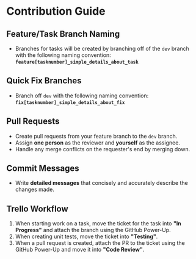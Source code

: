 # Contribution Guide

## Feature/Task Branch Naming
- Branches for tasks will be created by branching off of the `dev` branch with the following naming convention:  
  **`feature[tasknumber]_simple_details_about_task`**

## Quick Fix Branches
- Branch off `dev` with the following naming convention:  
  **`fix[tasknumber]_simple_details_about_fix`**

## Pull Requests
- Create pull requests from your feature branch to the `dev` branch.
- Assign **one person** as the reviewer and **yourself** as the assignee.
- Handle any merge conflicts on the requester's end by merging down.

## Commit Messages
- Write **detailed messages** that concisely and accurately describe the changes made.

## Trello Workflow
1. When starting work on a task, move the ticket for the task into **"In Progress"** and attach the branch using the GitHub Power-Up.
2. When creating unit tests, move the ticket into **"Testing"**.
3. When a pull request is created, attach the PR to the ticket using the GitHub Power-Up and move it into **"Code Review"**.
